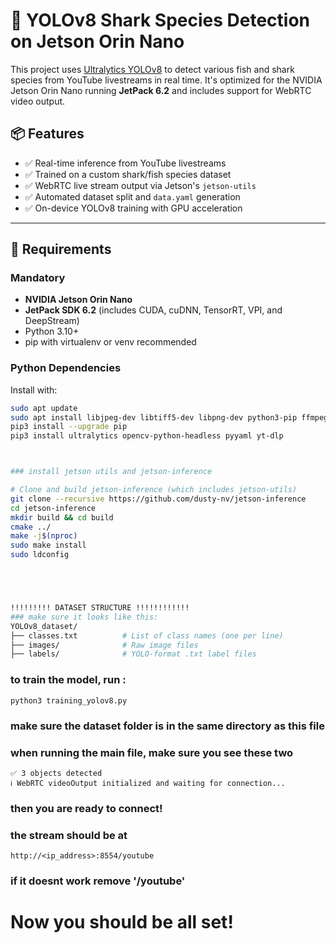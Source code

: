 # 🦈 YOLOv8 Shark Species Detection on Jetson Orin Nano

This project uses [Ultralytics YOLOv8](https://github.com/ultralytics/ultralytics) to detect various fish and shark species from YouTube livestreams in real time. It's optimized for the NVIDIA Jetson Orin Nano running **JetPack 6.2** and includes support for WebRTC video output.

## 📦 Features

- ✅ Real-time inference from YouTube livestreams
- ✅ Trained on a custom shark/fish species dataset
- ✅ WebRTC live stream output via Jetson's `jetson-utils`
- ✅ Automated dataset split and `data.yaml` generation
- ✅ On-device YOLOv8 training with GPU acceleration

---

## 🚀 Requirements

### Mandatory

- **NVIDIA Jetson Orin Nano**
- **JetPack SDK 6.2** (includes CUDA, cuDNN, TensorRT, VPI, and DeepStream)
- Python 3.10+
- pip with virtualenv or venv recommended

### Python Dependencies

Install with:

```bash
sudo apt update
sudo apt install libjpeg-dev libtiff5-dev libpng-dev python3-pip ffmpeg
pip3 install --upgrade pip
pip3 install ultralytics opencv-python-headless pyyaml yt-dlp



### install jetson utils and jetson-inference

# Clone and build jetson-inference (which includes jetson-utils)
git clone --recursive https://github.com/dusty-nv/jetson-inference
cd jetson-inference
mkdir build && cd build
cmake ../
make -j$(nproc)
sudo make install
sudo ldconfig





!!!!!!!!! DATASET STRUCTURE !!!!!!!!!!!!
### make sure it looks like this: 
YOLOv8_dataset/
├── classes.txt          # List of class names (one per line)
├── images/              # Raw image files
├── labels/              # YOLO-format .txt label files


```
### to train the model, run :
```
python3 training_yolov8.py
```
### make sure the dataset folder is in the same directory as this file


### when running the main file, make sure you see these two
```
✅ 3 objects detected
ℹ️ WebRTC videoOutput initialized and waiting for connection...
```
### then you are ready to connect!
### the stream should be at
```
http://<ip_address>:8554/youtube
```
### if it doesnt work remove '/youtube'

# Now you should be all set!











